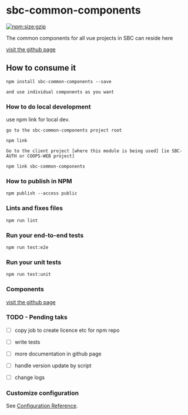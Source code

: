 # sbc-common-components


[![npm:size:gzip](https://img.shields.io/bundlephobia/minzip/sbc-common-components.svg?label=npm:size:gzip)](https://bundlephobia.com/result?p=sbc-common-components)

The common components for all vue projects in SBC can reside here

[visit the github page ](https://bcgov.github.io/sbc-common-components/)



## How to consume it
```
npm install sbc-common-components --save

and use individual components as you want
```

### How to do local development

use npm link for local dev.
```
go to the sbc-common-components project root 

npm link

Go to the client project [where this module is being used] [ie SBC-AUTH or COOPS-WEB project]

npm link sbc-common-components
```




### How to publish in NPM
```
npm publish --access public

```

### Lints and fixes files
```
npm run lint
```

### Run your end-to-end tests
```
npm run test:e2e
```

### Run your unit tests
```
npm run test:unit
```


### Components


[visit the github page ](https://bcgov.github.io/sbc-common-components/FeeCalculator/)



### TODO - Pending taks


- [ ] copy job to create licence etc for npm repo
- [ ] write tests
- [ ] more documentation in github page
- [ ] handle version update by script
- [ ] change logs


### Customize configuration
See [Configuration Reference](https://cli.vuejs.org/config/).

